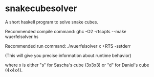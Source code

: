 snakecubesolver
===============

A short haskell program to solve snake cubes.

Recommended compile command:
ghc -O2 -rtsopts --make wuerfelsolver.hs

Recommended run command:
./wuerfelsolver x +RTS -sstderr

(This will give you precise information about runtime behavior)

where x is either "s" for Sascha's cube (3x3x3) or "d" for Daniel's cube (4x4x4).

